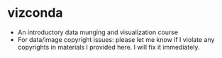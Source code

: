# vizconda
- An introductory data munging and visualization course
- For data/image copyright issues: please let me know if I violate any copyrights in materials I provided here. I will fix it immediately.
